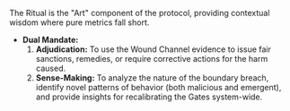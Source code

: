 The Ritual is the "Art" component of the protocol, providing contextual wisdom where pure metrics fall short.

* **Dual Mandate:**
    1.  **Adjudication:** To use the Wound Channel evidence to issue fair sanctions, remedies, or require corrective actions for the harm caused.
    2.  **Sense-Making:** To analyze the nature of the boundary breach, identify novel patterns of behavior (both malicious and emergent), and provide insights for recalibrating the Gates system-wide.